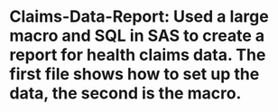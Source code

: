 # Claims-Data-Report: Used a large macro and SQL in SAS to create a report for health claims data. The first file shows how to set up the data, the second is the macro. 
